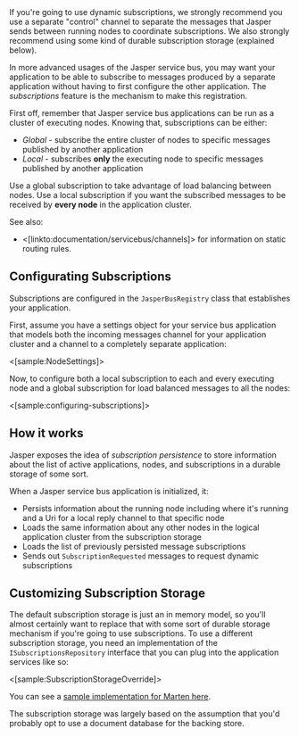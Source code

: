 <!--Title:Dynamic Subscriptions-->
<!--Url:subscriptions-->

<div class="alert alert-warning">If you're going to use dynamic subscriptions, we strongly recommend you use a separate "control" 
channel to separate the messages that Jasper sends between running nodes to coordinate subscriptions. We also strongly recommend using
some kind of durable subscription storage (explained below).</div>

In more advanced usages of the Jasper service bus, you may want your application to be able to
subscribe to messages produced by a separate application without having to first configure
the other application. The _subscriptions_ feature is the mechanism to make this registration. 

First off, remember that Jasper service bus applications can be run as a cluster of executing nodes. Knowing that,
subscriptions can be either:

* _Global_ - subscribe the entire cluster of nodes to specific messages published by another application
* _Local_ - subscribes **only** the executing node to specific messages published by another application

Use a global subscription to take advantage of load balancing between nodes. Use a local subscription if you want the subscribed
messages to be received by **every node** in the application cluster.


See also:
* <[linkto:documentation/servicebus/channels]> for information on static routing rules.



## Configurating Subscriptions

Subscriptions are configured in the `JasperBusRegistry` class that establishes your application. 

First, assume you have a settings object for your service bus application that models both the incoming messages
channel for your application cluster and a channel to a completely separate application:

<[sample:NodeSettings]>

Now, to configure both a local subscription to each and every executing node and a global subscription for load balanced
messages to all the nodes:

<[sample:configuring-subscriptions]>

## How it works

Jasper exposes the idea of _subscription persistence_ to store information about the list of active applications, nodes, and subscriptions
in a durable storage of some sort. 

When a Jasper service bus application is initialized, it:
* Persists information about the running node including where it's running and a Uri for a local reply channel to that specific node
* Loads the same information about any other nodes in the logical application cluster from the subscription storage
* Loads the list of previously persisted message subscriptions
* Sends out `SubscriptionRequested` messages to request dynamic subscriptions



## Customizing Subscription Storage

The default subscription storage is just an in memory model, so you'll almost certainly want to replace that with some sort of
durable storage mechanism if you're going to use subscriptions. To use a different subscription storage, you need an implementation
of the `ISubscriptionsRepository` interface that you can plug into the application services like so:

<[sample:SubscriptionStorageOverride]>

You can see a [sample implementation for Marten here](https://github.com/JasperFx/jasper/blob/master/src/JasperBus.Marten/MartenSubscriptionRepository.cs).

The subscription storage was largely based on the assumption that you'd probably opt to use a document database for the backing store.
